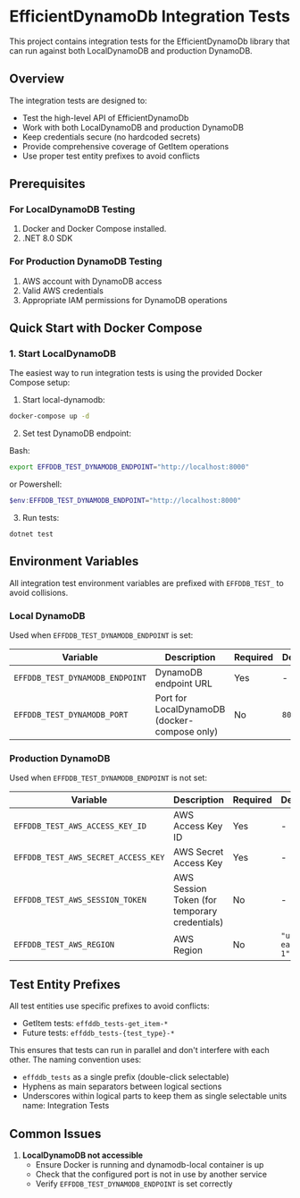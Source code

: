 # EfficientDynamoDb Integration Tests

This project contains integration tests for the EfficientDynamoDb library that can run against both LocalDynamoDB and production DynamoDB.

## Overview

The integration tests are designed to:
- Test the high-level API of EfficientDynamoDb
- Work with both LocalDynamoDB and production DynamoDB
- Keep credentials secure (no hardcoded secrets)
- Provide comprehensive coverage of GetItem operations
- Use proper test entity prefixes to avoid conflicts

## Prerequisites

### For LocalDynamoDB Testing
1. Docker and Docker Compose installed.
2. .NET 8.0 SDK

### For Production DynamoDB Testing
1. AWS account with DynamoDB access
2. Valid AWS credentials
3. Appropriate IAM permissions for DynamoDB operations

## Quick Start with Docker Compose

### 1. Start LocalDynamoDB

The easiest way to run integration tests is using the provided Docker Compose setup:

1. Start local-dynamodb:
```bash
docker-compose up -d
```
2. Set test DynamoDB endpoint:

Bash:
```bash
export EFFDDB_TEST_DYNAMODB_ENDPOINT="http://localhost:8000"
```
or Powershell:
```powershell
$env:EFFDDB_TEST_DYNAMODB_ENDPOINT="http://localhost:8000"
```
3. Run tests:
```
dotnet test
```

## Environment Variables

All integration test environment variables are prefixed with `EFFDDB_TEST_` to avoid collisions.

### Local DynamoDB

Used when `EFFDDB_TEST_DYNAMODB_ENDPOINT` is set:

| Variable | Description | Required | Default |
|----------|-------------|----------|---------|
| `EFFDDB_TEST_DYNAMODB_ENDPOINT` | DynamoDB endpoint URL | Yes | - |
| `EFFDDB_TEST_DYNAMODB_PORT` | Port for LocalDynamoDB (docker-compose only) | No | `8000` |

### Production DynamoDB

Used when `EFFDDB_TEST_DYNAMODB_ENDPOINT` is not set:

| Variable | Description | Required | Default |
|----------|-------------|----------|---------|
| `EFFDDB_TEST_AWS_ACCESS_KEY_ID` | AWS Access Key ID | Yes | - |
| `EFFDDB_TEST_AWS_SECRET_ACCESS_KEY` | AWS Secret Access Key | Yes | - |
| `EFFDDB_TEST_AWS_SESSION_TOKEN` | AWS Session Token (for temporary credentials) | No | - |
| `EFFDDB_TEST_AWS_REGION` | AWS Region | No | `"us-east-1"` |

## Test Entity Prefixes

All test entities use specific prefixes to avoid conflicts:
- GetItem tests: `effddb_tests-get_item-*`
- Future tests: `effddb_tests-{test_type}-*`

This ensures that tests can run in parallel and don't interfere with each other. The naming convention uses:
- `effddb_tests` as a single prefix (double-click selectable)
- Hyphens as main separators between logical sections
- Underscores within logical parts to keep them as single selectable units
name: Integration Tests

## Common Issues

1. **LocalDynamoDB not accessible**
   - Ensure Docker is running and dynamodb-local container is up
   - Check that the configured port is not in use by another service
   - Verify `EFFDDB_TEST_DYNAMODB_ENDPOINT` is set correctly
